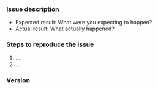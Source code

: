 ### Issue description
<!---
THIS ISSUE TRACKER IS FOR BUG/ISSUE REPORTING, NOT FOR HELP & SUPPORT. If you need help, use the links below.
- No site link yet
- No site link yet

Any issues requesting updates to newer versions of MCPE that we do not support yet will be treated as spam.

Missing gameplay features are to be expected.
Please do not create issues for missing/un-implemented gameplay features - they will be closed.
-->

<!--- Write a short description about the issue -->

<!--- If you are reporting a regression or unexpected behaviour, please include the below information: -->
- Expected result: What were you expecting to happen?
- Actual result: What actually happened?

### Steps to reproduce the issue
<!--- help us find the problem by adding steps to reproduce the issue -->
1. ...
2. ...

### Version
<!--- You can check the pack manifest to see wich version you are using!


* ...
